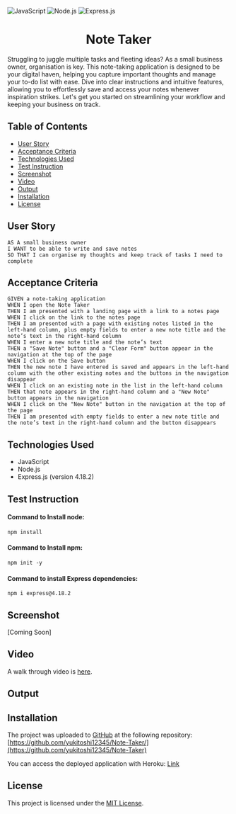 ![JavaScript](https://img.shields.io/badge/JavaScript-orange) ![Node.js](https://img.shields.io/badge/Node.js-blue) ![Express.js](https://img.shields.io/badge/Express.js-green)

<h1 align = "center"> Note Taker </h1>

Struggling to juggle multiple tasks and fleeting ideas? As a small business owner, organisation is key. This note-taking application is designed to be your digital haven, helping you capture important thoughts and manage your to-do list with ease. Dive into clear instructions and intuitive features, allowing you to effortlessly save and access your notes whenever inspiration strikes. Let's get you started on streamlining your workflow and keeping your business on track.

## Table of Contents
- [User Story](#user-story)
- [Acceptance Criteria](#acceptance-criteria)
- [Technologies Used](#technologies-used)
- [Test Instruction](#test-instruction)
- [Screenshot](#screenshot)
- [Video](#video)
- [Output](#output)
- [Installation](#installation)
- [License](#license)


## User Story
```
AS A small business owner
I WANT to be able to write and save notes
SO THAT I can organise my thoughts and keep track of tasks I need to complete
```

## Acceptance Criteria
```
GIVEN a note-taking application
WHEN I open the Note Taker
THEN I am presented with a landing page with a link to a notes page
WHEN I click on the link to the notes page
THEN I am presented with a page with existing notes listed in the left-hand column, plus empty fields to enter a new note title and the note’s text in the right-hand column
WHEN I enter a new note title and the note’s text
THEN a "Save Note" button and a "Clear Form" button appear in the navigation at the top of the page
WHEN I click on the Save button
THEN the new note I have entered is saved and appears in the left-hand column with the other existing notes and the buttons in the navigation disappear
WHEN I click on an existing note in the list in the left-hand column
THEN that note appears in the right-hand column and a "New Note" button appears in the navigation
WHEN I click on the "New Note" button in the navigation at the top of the page
THEN I am presented with empty fields to enter a new note title and the note’s text in the right-hand column and the button disappears
```

## Technologies Used
- JavaScript
- Node.js
- Express.js (version 4.18.2)

## Test Instruction
  #### Command to Install node:
  `
  npm install
  `

  #### Command to Install npm:
  `
  npm init -y
  `
  #### Command to install Express dependencies:
  `
  npm i express@4.18.2
  `

## Screenshot
[Coming Soon]

## Video
A walk through video is [here](link).

## Output

## Installation
The project was uploaded to [GitHub](https://github.com/) at the following repository:
[https://github.com/yukitoshi12345/Note-Taker/](https://github.com/yukitoshi12345/Note-Taker)

You can access the deployed application with Heroku:
[Link](Link)

## License
This project is licensed under the [MIT License](https://github.com/Yukitoshi12345/Note-Taker/blob/main/LICENSE).